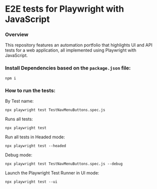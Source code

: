 # E2E tests for Playwright with JavaScript

### Overview

This repository features an automation portfolio that highlights UI and API tests for a web application, all implemented using Playwright with JavaScript.

### Install Dependencies based on the `package.json` file: 

```
npm i
```

### How to run the tests: 

By Test name:
```
npx playwright test TestNavMenuButtons.spec.js
```

Runs all tests:
```
npx playwright test
```

Run all tests in Headed mode:
```
npx playwright test --headed
```

Debug mode:
```
npx playwright test TestNavMenuButtons.spec.js --debug
```

Launch the Playwright Test Runner in UI mode:
```
npx playwright test --ui
```
